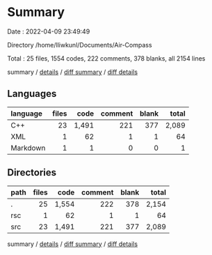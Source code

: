 # Summary

Date : 2022-04-09 23:49:49

Directory /home/lliwkunl/Documents/Air-Compass

Total : 25 files,  1554 codes, 222 comments, 378 blanks, all 2154 lines

summary / [details](details.md) / [diff summary](diff.md) / [diff details](diff-details.md)

## Languages
| language | files | code | comment | blank | total |
| :--- | ---: | ---: | ---: | ---: | ---: |
| C++ | 23 | 1,491 | 221 | 377 | 2,089 |
| XML | 1 | 62 | 1 | 1 | 64 |
| Markdown | 1 | 1 | 0 | 0 | 1 |

## Directories
| path | files | code | comment | blank | total |
| :--- | ---: | ---: | ---: | ---: | ---: |
| . | 25 | 1,554 | 222 | 378 | 2,154 |
| rsc | 1 | 62 | 1 | 1 | 64 |
| src | 23 | 1,491 | 221 | 377 | 2,089 |

summary / [details](details.md) / [diff summary](diff.md) / [diff details](diff-details.md)